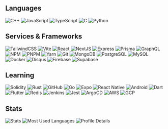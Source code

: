 <!--
**ChenBingWei1201/ChenBingWei1201** is a ✨ _special_ ✨ repository because its `README.md` (this file) appears on your GitHub profile.

Here are some ideas to get you started:

- 🔭 I’m currently working on ...
- 🌱 I’m currently learning ...
- 👯 I’m looking to collaborate on ...
- 🤔 I’m looking for help with ...
- 💬 Ask me about ...
- 📫 How to reach me: ...
- 😄 Pronouns: ...
- ⚡ Fun fact: ...
-->

## Languages

![C++](https://img.shields.io/badge/-C++-000000?style=flat&logo=CPlusPlus&logoColor=F34B7D)
![JavaScript](https://img.shields.io/badge/-JavaScript-000000?style=flat&logo=javascript)
![TypeScript](https://img.shields.io/badge/-TypeScript-000000?style=flat&logo=typescript&logoColor=007ACC)
![C](https://img.shields.io/badge/-C-000000?style=flat&logo=C&logoColor=808080)
![Python](https://img.shields.io/badge/-Python-000000?style=flat&logo=python)

## Services & Frameworks

![TailwindCSS](https://img.shields.io/badge/-TailwindCSS-000000?style=flat&logo=tailwindcss&logoColor=00FFFF)
![Vite](https://img.shields.io/badge/-Vite-000000?style=flat&logo=vite&logoColor=FFFF00)
![React](https://img.shields.io/badge/-React-000000?style=flat&logo=React&logoColor=4285F4)
![NextJS](https://img.shields.io/badge/-NextJS-000000?style=flat&logo=next.js&logoColor=FFFFFF)
![Express](https://img.shields.io/badge/-Express-000000?style=flat&logo=Express&logoColor=FFFFFF)
![Prisma](https://img.shields.io/badge/-Prisma-000000?style=flat&logo=Prisma&logoColor=FFFFFF)
![GraphQL](https://img.shields.io/badge/-GraphQL-000000?style=flat&logo=graphql&logoColor=E535AB)
![NPM](https://img.shields.io/badge/-NPM-000000?style=flat&logo=npm&logoColor=F05032)
![PNPM](https://img.shields.io/badge/-PNPM-000000?style=flat&logo=pnpm&logoColor=FFA500)
![Yarn](https://img.shields.io/badge/-Yarn-000000?style=flat&logo=yarn&logoColor=007ACC)
![Git](https://img.shields.io/badge/-Git-000000?style=flat&logo=git&logoColor=F05032)
![MongoDB](https://img.shields.io/badge/-MongoDB-000000?style=flat&logo=mongodb&logoColor=339933)
![PostgreSQL](https://img.shields.io/badge/-PostgreSQL-000000?style=flat&logo=postgresql&logoColor=0064a5)
![MySQL](https://img.shields.io/badge/-MySQL-000000?style=flat&logo=mysql&logoColor=F29111)
![Docker](https://img.shields.io/badge/-Docker-000000?style=flat&logo=docker&logoColor=4285F4)
![Disqus](https://img.shields.io/badge/-Disqus-000000?style=flat&logo=Disqus&logoColor=2E9FFF)
![Firebase](https://img.shields.io/badge/-Firebase-000000?style=flat&logo=Firebase&logoColor=F6820D)
![Supabase](https://img.shields.io/badge/-Supabase-000000?style=flat&logo=Supabase&logoColor=3ECF8E)

## Learning

![Solidity](https://img.shields.io/badge/-Solidity-000000?style=flat&logo=Solidity&logoColor=BBBBBB)
![Rust](https://img.shields.io/badge/-Rust-000000?style=flat&logo=rust&logoColor=B7410E)
![GitHub](https://img.shields.io/badge/-GitHubAPI-000000?style=flat&logo=github&logoColor=FFFFFF)
![Go](https://img.shields.io/badge/-Go-000000?style=flat&logo=go&logoColor=29BEB0)
![Expo](https://img.shields.io/badge/-Expo-000000?style=flat&logo=expo&logoColor=FFFFFF)
![React Native](https://img.shields.io/badge/-ReactNative-000000?style=flat&logo=react&logoColor=61DAFB)
![Android](https://img.shields.io/badge/-Android-000000?style=flat&logo=android&logoColor=3DDC84)
![Dart](https://img.shields.io/badge/-Dart-000000?style=flat&logo=dart&logoColor=0175C2)
![Flutter](https://img.shields.io/badge/-Flutter-000000?style=flat&logo=flutter&logoColor=027DFD)
![Redis](https://img.shields.io/badge/-Redis-000000?style=flat&logo=redis&logoColor=D82C20)
![Jenkins](https://img.shields.io/badge/-Jenkins-000000?style=flat&logo=jenkins&logoColor=FFFFFF)
![Jest](https://img.shields.io/badge/-Jest-000000?style=flat&logo=jest&logoColor=C63D14)
![ArgoCD](https://img.shields.io/badge/-ArgoCD-000000?style=flat&logo=argo&logoColor=FC7F44)
![AWS](https://img.shields.io/badge/-AWS-000000?style=flat&logo=AmazonWebServices&logoColor=F48120)
![GCP](https://img.shields.io/badge/-GoogleCloud-000000?style=flat&logo=GoogleCloud&logoColor=4285F4)

## Stats

![Stats](https://github-profile-summary-cards.vercel.app/api/cards/stats?username=ChenBingWei1201&theme=radical)
![Most Used Languages](https://github-readme-stats.vercel.app/api/top-langs/?username=ChenBingWei1201&langs_count=6&layout=compact&theme=radical&exclude_repo=ubuntu-config,ML-learn,taipei-codefest-lbj)
![Profile Details](https://github-profile-summary-cards.vercel.app/api/cards/profile-details?username=ChenBingWei1201&theme=radical)
